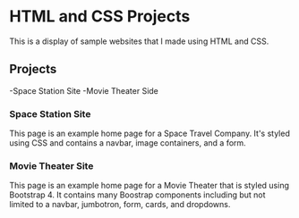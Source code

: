 # HTML and CSS Projects

This is a display of sample websites that I made using HTML and CSS.

## Projects
-Space Station Site
-Movie Theater Side


### Space Station Site

This page is an example home page for a Space Travel Company. It's styled using CSS and contains a navbar, image containers, and a form.

### Movie Theater Site

This page is an example home page for a Movie Theater that is styled using Bootstrap 4. It contains many Boostrap components including but not limited to a navbar, jumbotron, form, cards, and dropdowns.
